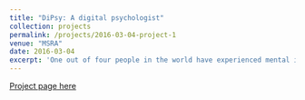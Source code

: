 ```yaml
---
title: "DiPsy: A digital psychologist"
collection: projects
permalink: /projects/2016-03-04-project-1
venue: "MSRA"
date: 2016-03-04
excerpt: 'One out of four people in the world have experienced mental illness at some point in their lives. DiPsy is a digital psychologist presented as a personalized chatbot, who can evaluate, diagnose, treat and study users\' mental processes through natural conversations.'
---
```


[Project page here](https://www.microsoft.com/en-us/research/project/dipsy-digital-psychologist/)



